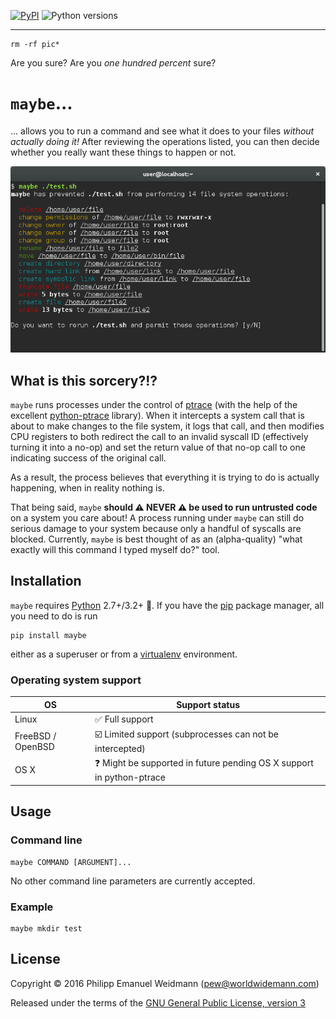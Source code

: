 [![PyPI](https://img.shields.io/pypi/v/maybe.svg)](https://pypi.python.org/pypi/maybe) ![Python versions](https://img.shields.io/pypi/pyversions/maybe.svg)

---


```
rm -rf pic*
```

Are you sure? Are you *one hundred percent* sure?


# `maybe`...

... allows you to run a command and see what it does to your files *without actually doing it!* After reviewing the operations listed, you can then decide whether you really want these things to happen or not.

![Screenshot](screenshot.png)


## What is this sorcery?!?

`maybe` runs processes under the control of [ptrace](https://en.wikipedia.org/wiki/Ptrace) (with the help of the excellent [python-ptrace](https://bitbucket.org/haypo/python-ptrace/) library). When it intercepts a system call that is about to make changes to the file system, it logs that call, and then modifies CPU registers to both redirect the call to an invalid syscall ID (effectively turning it into a no-op) and set the return value of that no-op call to one indicating success of the original call.

As a result, the process believes that everything it is trying to do is actually happening, when in reality nothing is.

That being said, `maybe` **should :warning: NEVER :warning: be used to run untrusted code** on a system you care about! A process running under `maybe` can still do serious damage to your system because only a handful of syscalls are blocked. Currently, `maybe` is best thought of as an (alpha-quality) "what exactly will this command I typed myself do?" tool.


## Installation

`maybe` requires [Python](https://www.python.org/) 2.7+/3.2+ :snake:. If you have the [pip](https://pip.pypa.io) package manager, all you need to do is run

```
pip install maybe
```

either as a superuser or from a [virtualenv](https://virtualenv.pypa.io) environment.

### Operating system support

| OS | Support status |
| --- | --- |
| Linux | :white_check_mark: Full support |
| FreeBSD / OpenBSD | :ballot_box_with_check: Limited support (subprocesses can not be intercepted) |
| OS X | :question: Might be supported in future pending OS X support in python-ptrace |


## Usage

### Command line

```
maybe COMMAND [ARGUMENT]...
```

No other command line parameters are currently accepted.

### Example

```
maybe mkdir test
```


## License

Copyright &copy; 2016 Philipp Emanuel Weidmann (<pew@worldwidemann.com>)

Released under the terms of the [GNU General Public License, version 3](https://gnu.org/licenses/gpl.html)
